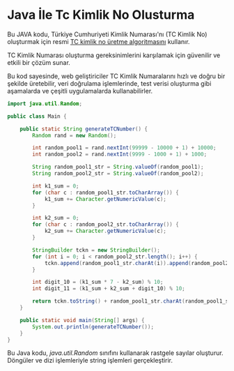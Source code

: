 # Java İle Tc Kimlik No Olusturma

Bu JAVA kodu, Türkiye Cumhuriyeti Kimlik Numarası'nı (TC Kimlik No) oluşturmak için resmi [TC kimlik no üretme algoritmasını](https://tc-no.com/tc-kimlik-numarasi-algoritmasi/) kullanır.

TC Kimlik Numarası oluşturma gereksinimlerini karşılamak için güvenilir ve etkili bir çözüm sunar.

Bu kod sayesinde, web geliştiriciler TC Kimlik Numaralarını hızlı ve doğru bir şekilde üretebilir, veri doğrulama işlemlerinde, test verisi oluşturma gibi aşamalarda ve çeşitli uygulamalarda kullanabilirler.

```java {linenos=true}
import java.util.Random;

public class Main {

    public static String generateTCNumber() {
        Random rand = new Random();

        int random_pool1 = rand.nextInt(99999 - 10000 + 1) + 10000;
        int random_pool2 = rand.nextInt(9999 - 1000 + 1) + 1000;

        String random_pool1_str = String.valueOf(random_pool1);
        String random_pool2_str = String.valueOf(random_pool2);

        int k1_sum = 0;
        for (char c : random_pool1_str.toCharArray()) {
            k1_sum += Character.getNumericValue(c);
        }

        int k2_sum = 0;
        for (char c : random_pool2_str.toCharArray()) {
            k2_sum += Character.getNumericValue(c);
        }

        StringBuilder tckn = new StringBuilder();
        for (int i = 0; i < random_pool2_str.length(); i++) {
            tckn.append(random_pool1_str.charAt(i)).append(random_pool2_str.charAt(i));
        }

        int digit_10 = (k1_sum * 7 - k2_sum) % 10;
        int digit_11 = (k1_sum + k2_sum + digit_10) % 10;

        return tckn.toString() + random_pool1_str.charAt(random_pool1_str.length() - 1) + digit_10 + digit_11;
    }

    public static void main(String[] args) {
        System.out.println(generateTCNumber());
    }
}


```

Bu Java kodu, *java.util.Random* sınıfını kullanarak rastgele sayılar oluşturur. Döngüler ve dizi işlemleriyle string işlemleri gerçekleştirir.
